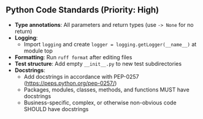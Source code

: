 ## Python Code Standards (Priority: High)

- **Type annotations**: All parameters and return types (use `-> None` for no return)
- **Logging**:
  - Import `logging` and create `logger = logging.getLogger(__name__)` at module top
- **Formatting**: Run `ruff format` after editing files
- **Test structure**: Add empty `__init__.py` to new test subdirectories
- **Docstrings**:
  - Add docstrings in accordance with PEP-0257 (https://peps.python.org/pep-0257/)
  - Packages, modules, classes, methods, and functions MUST have docstrings
  - Business-specific, complex, or otherwise non-obvious code SHOULD have docstrings
